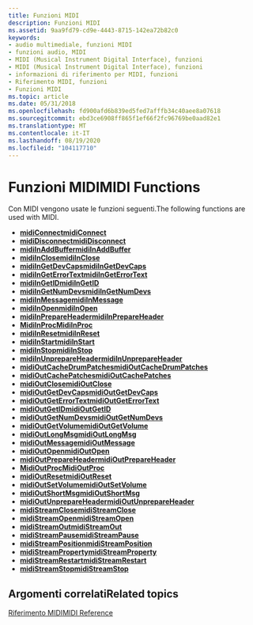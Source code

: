 ```yaml
---
title: Funzioni MIDI
description: Funzioni MIDI
ms.assetid: 9aa9fd79-cd9e-4443-8715-142ea72b82c0
keywords:
- audio multimediale, funzioni MIDI
- funzioni audio, MIDI
- MIDI (Musical Instrument Digital Interface), funzioni
- MIDI (Musical Instrument Digital Interface), funzioni
- informazioni di riferimento per MIDI, funzioni
- Riferimento MIDI, funzioni
- Funzioni MIDI
ms.topic: article
ms.date: 05/31/2018
ms.openlocfilehash: fd900afd6b839ed5fed7afffb34c40aee8a07618
ms.sourcegitcommit: ebd3ce6908ff865f1ef66f2fc96769be0aad82e1
ms.translationtype: MT
ms.contentlocale: it-IT
ms.lasthandoff: 08/19/2020
ms.locfileid: "104117710"
---
```

# <a name="midi-functions"></a><span data-ttu-id="5ba8f-110">Funzioni MIDI</span><span class="sxs-lookup"><span data-stu-id="5ba8f-110">MIDI Functions</span></span>

<span data-ttu-id="5ba8f-111">Con MIDI vengono usate le funzioni seguenti.</span><span class="sxs-lookup"><span data-stu-id="5ba8f-111">The following functions are used with MIDI.</span></span>

-   [<span data-ttu-id="5ba8f-112">**midiConnect**</span><span class="sxs-lookup"><span data-stu-id="5ba8f-112">**midiConnect**</span></span>](/windows/win32/api/mmeapi/nf-mmeapi-midiconnect)
-   [<span data-ttu-id="5ba8f-113">**midiDisconnect**</span><span class="sxs-lookup"><span data-stu-id="5ba8f-113">**midiDisconnect**</span></span>](/windows/win32/api/mmeapi/nf-mmeapi-mididisconnect)
-   [<span data-ttu-id="5ba8f-114">**midiInAddBuffer**</span><span class="sxs-lookup"><span data-stu-id="5ba8f-114">**midiInAddBuffer**</span></span>](/windows/win32/api/mmeapi/nf-mmeapi-midiinaddbuffer)
-   [<span data-ttu-id="5ba8f-115">**midiInClose**</span><span class="sxs-lookup"><span data-stu-id="5ba8f-115">**midiInClose**</span></span>](/windows/win32/api/mmeapi/nf-mmeapi-midiinclose)
-   [<span data-ttu-id="5ba8f-116">**midiInGetDevCaps**</span><span class="sxs-lookup"><span data-stu-id="5ba8f-116">**midiInGetDevCaps**</span></span>](/windows/win32/api/mmeapi/nf-mmeapi-midiingetdevcaps)
-   [<span data-ttu-id="5ba8f-117">**midiInGetErrorText**</span><span class="sxs-lookup"><span data-stu-id="5ba8f-117">**midiInGetErrorText**</span></span>](/windows/win32/api/mmeapi/nf-mmeapi-midiingeterrortext)
-   [<span data-ttu-id="5ba8f-118">**midiInGetID**</span><span class="sxs-lookup"><span data-stu-id="5ba8f-118">**midiInGetID**</span></span>](/windows/win32/api/mmeapi/nf-mmeapi-midiingetid)
-   [<span data-ttu-id="5ba8f-119">**midiInGetNumDevs**</span><span class="sxs-lookup"><span data-stu-id="5ba8f-119">**midiInGetNumDevs**</span></span>](/windows/win32/api/mmeapi/nf-mmeapi-midiingetnumdevs)
-   [<span data-ttu-id="5ba8f-120">**midiInMessage**</span><span class="sxs-lookup"><span data-stu-id="5ba8f-120">**midiInMessage**</span></span>](/windows/win32/api/mmeapi/nf-mmeapi-midiinmessage)
-   [<span data-ttu-id="5ba8f-121">**midiInOpen**</span><span class="sxs-lookup"><span data-stu-id="5ba8f-121">**midiInOpen**</span></span>](/windows/win32/api/mmeapi/nf-mmeapi-midiinopen)
-   [<span data-ttu-id="5ba8f-122">**midiInPrepareHeader**</span><span class="sxs-lookup"><span data-stu-id="5ba8f-122">**midiInPrepareHeader**</span></span>](/windows/win32/api/mmeapi/nf-mmeapi-midiinprepareheader)
-   <span data-ttu-id="5ba8f-123">[**MidiInProc**](/previous-versions//dd798460(v=vs.85))</span><span class="sxs-lookup"><span data-stu-id="5ba8f-123">[**MidiInProc**](/previous-versions//dd798460(v=vs.85))</span></span>
-   [<span data-ttu-id="5ba8f-124">**midiInReset**</span><span class="sxs-lookup"><span data-stu-id="5ba8f-124">**midiInReset**</span></span>](/windows/win32/api/mmeapi/nf-mmeapi-midiinreset)
-   [<span data-ttu-id="5ba8f-125">**midiInStart**</span><span class="sxs-lookup"><span data-stu-id="5ba8f-125">**midiInStart**</span></span>](/windows/win32/api/mmeapi/nf-mmeapi-midiinstart)
-   [<span data-ttu-id="5ba8f-126">**midiInStop**</span><span class="sxs-lookup"><span data-stu-id="5ba8f-126">**midiInStop**</span></span>](/windows/win32/api/mmeapi/nf-mmeapi-midiinstop)
-   [<span data-ttu-id="5ba8f-127">**midiInUnprepareHeader**</span><span class="sxs-lookup"><span data-stu-id="5ba8f-127">**midiInUnprepareHeader**</span></span>](/windows/win32/api/mmeapi/nf-mmeapi-midiinunprepareheader)
-   [<span data-ttu-id="5ba8f-128">**midiOutCacheDrumPatches**</span><span class="sxs-lookup"><span data-stu-id="5ba8f-128">**midiOutCacheDrumPatches**</span></span>](/windows/win32/api/mmeapi/nf-mmeapi-midioutcachedrumpatches)
-   [<span data-ttu-id="5ba8f-129">**midiOutCachePatches**</span><span class="sxs-lookup"><span data-stu-id="5ba8f-129">**midiOutCachePatches**</span></span>](/windows/win32/api/mmeapi/nf-mmeapi-midioutcachepatches)
-   [<span data-ttu-id="5ba8f-130">**midiOutClose**</span><span class="sxs-lookup"><span data-stu-id="5ba8f-130">**midiOutClose**</span></span>](/windows/win32/api/mmeapi/nf-mmeapi-midioutclose)
-   [<span data-ttu-id="5ba8f-131">**midiOutGetDevCaps**</span><span class="sxs-lookup"><span data-stu-id="5ba8f-131">**midiOutGetDevCaps**</span></span>](/windows/win32/api/mmeapi/nf-mmeapi-midioutgetdevcaps)
-   [<span data-ttu-id="5ba8f-132">**midiOutGetErrorText**</span><span class="sxs-lookup"><span data-stu-id="5ba8f-132">**midiOutGetErrorText**</span></span>](/windows/win32/api/mmeapi/nf-mmeapi-midioutgeterrortext)
-   [<span data-ttu-id="5ba8f-133">**midiOutGetID**</span><span class="sxs-lookup"><span data-stu-id="5ba8f-133">**midiOutGetID**</span></span>](/windows/win32/api/mmeapi/nf-mmeapi-midioutgetid)
-   [<span data-ttu-id="5ba8f-134">**midiOutGetNumDevs**</span><span class="sxs-lookup"><span data-stu-id="5ba8f-134">**midiOutGetNumDevs**</span></span>](/windows/win32/api/mmeapi/nf-mmeapi-midioutgetnumdevs)
-   [<span data-ttu-id="5ba8f-135">**midiOutGetVolume**</span><span class="sxs-lookup"><span data-stu-id="5ba8f-135">**midiOutGetVolume**</span></span>](/windows/win32/api/mmeapi/nf-mmeapi-midioutgetvolume)
-   [<span data-ttu-id="5ba8f-136">**midiOutLongMsg**</span><span class="sxs-lookup"><span data-stu-id="5ba8f-136">**midiOutLongMsg**</span></span>](/windows/win32/api/mmeapi/nf-mmeapi-midioutlongmsg)
-   [<span data-ttu-id="5ba8f-137">**midiOutMessage**</span><span class="sxs-lookup"><span data-stu-id="5ba8f-137">**midiOutMessage**</span></span>](/windows/win32/api/mmeapi/nf-mmeapi-midioutmessage)
-   [<span data-ttu-id="5ba8f-138">**midiOutOpen**</span><span class="sxs-lookup"><span data-stu-id="5ba8f-138">**midiOutOpen**</span></span>](/windows/win32/api/mmeapi/nf-mmeapi-midioutopen)
-   [<span data-ttu-id="5ba8f-139">**midiOutPrepareHeader**</span><span class="sxs-lookup"><span data-stu-id="5ba8f-139">**midiOutPrepareHeader**</span></span>](/windows/win32/api/mmeapi/nf-mmeapi-midioutprepareheader)
-   <span data-ttu-id="5ba8f-140">[**MidiOutProc**](/previous-versions//dd798478(v=vs.85))</span><span class="sxs-lookup"><span data-stu-id="5ba8f-140">[**MidiOutProc**](/previous-versions//dd798478(v=vs.85))</span></span>
-   [<span data-ttu-id="5ba8f-141">**midiOutReset**</span><span class="sxs-lookup"><span data-stu-id="5ba8f-141">**midiOutReset**</span></span>](/windows/win32/api/mmeapi/nf-mmeapi-midioutreset)
-   [<span data-ttu-id="5ba8f-142">**midiOutSetVolume**</span><span class="sxs-lookup"><span data-stu-id="5ba8f-142">**midiOutSetVolume**</span></span>](/windows/win32/api/mmeapi/nf-mmeapi-midioutsetvolume)
-   [<span data-ttu-id="5ba8f-143">**midiOutShortMsg**</span><span class="sxs-lookup"><span data-stu-id="5ba8f-143">**midiOutShortMsg**</span></span>](/windows/win32/api/mmeapi/nf-mmeapi-midioutshortmsg)
-   [<span data-ttu-id="5ba8f-144">**midiOutUnprepareHeader**</span><span class="sxs-lookup"><span data-stu-id="5ba8f-144">**midiOutUnprepareHeader**</span></span>](/windows/win32/api/mmeapi/nf-mmeapi-midioutunprepareheader)
-   [<span data-ttu-id="5ba8f-145">**midiStreamClose**</span><span class="sxs-lookup"><span data-stu-id="5ba8f-145">**midiStreamClose**</span></span>](/windows/win32/api/mmeapi/nf-mmeapi-midistreamclose)
-   [<span data-ttu-id="5ba8f-146">**midiStreamOpen**</span><span class="sxs-lookup"><span data-stu-id="5ba8f-146">**midiStreamOpen**</span></span>](/windows/win32/api/mmeapi/nf-mmeapi-midistreamopen)
-   [<span data-ttu-id="5ba8f-147">**midiStreamOut**</span><span class="sxs-lookup"><span data-stu-id="5ba8f-147">**midiStreamOut**</span></span>](/windows/win32/api/mmeapi/nf-mmeapi-midistreamout)
-   [<span data-ttu-id="5ba8f-148">**midiStreamPause**</span><span class="sxs-lookup"><span data-stu-id="5ba8f-148">**midiStreamPause**</span></span>](/windows/win32/api/mmeapi/nf-mmeapi-midistreampause)
-   [<span data-ttu-id="5ba8f-149">**midiStreamPosition**</span><span class="sxs-lookup"><span data-stu-id="5ba8f-149">**midiStreamPosition**</span></span>](/windows/win32/api/mmeapi/nf-mmeapi-midistreamposition)
-   [<span data-ttu-id="5ba8f-150">**midiStreamProperty**</span><span class="sxs-lookup"><span data-stu-id="5ba8f-150">**midiStreamProperty**</span></span>](/windows/win32/api/mmeapi/nf-mmeapi-midistreamproperty)
-   [<span data-ttu-id="5ba8f-151">**midiStreamRestart**</span><span class="sxs-lookup"><span data-stu-id="5ba8f-151">**midiStreamRestart**</span></span>](/windows/win32/api/mmeapi/nf-mmeapi-midistreamrestart)
-   [<span data-ttu-id="5ba8f-152">**midiStreamStop**</span><span class="sxs-lookup"><span data-stu-id="5ba8f-152">**midiStreamStop**</span></span>](/windows/win32/api/mmeapi/nf-mmeapi-midistreamstop)

## <a name="related-topics"></a><span data-ttu-id="5ba8f-153">Argomenti correlati</span><span class="sxs-lookup"><span data-stu-id="5ba8f-153">Related topics</span></span>

<dl> <dt>

[<span data-ttu-id="5ba8f-154">Riferimento MIDI</span><span class="sxs-lookup"><span data-stu-id="5ba8f-154">MIDI Reference</span></span>](midi-reference.md)
</dt> </dl>

 

 